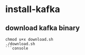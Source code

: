 # install-kafka

## download kafka binary

```console
chmod u+x download.sh
./download.sh
```console

